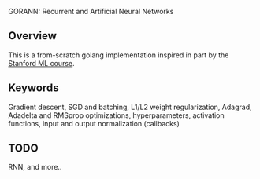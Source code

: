 GORANN: Recurrent and Artificial Neural Networks

## Overview

This is a from-scratch golang implementation inspired in part by the [Stanford ML course](http://cs229.stanford.edu/materials.html).

## Keywords

Gradient descent, SGD and batching, L1/L2 weight regularization, Adagrad, Adadelta and RMSprop optimizations, hyperparameters, activation functions, input and output normalization (callbacks) 

## TODO

RNN, and more..
